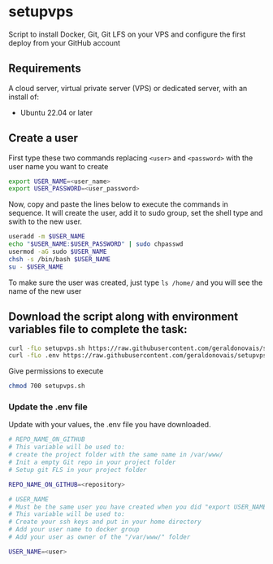 # setupvps
Script to install Docker, Git, Git LFS on your VPS and configure the first deploy from your GitHub account  

## Requirements

A cloud server, virtual private server (VPS) or dedicated server, with an install of:

- Ubuntu 22.04 or later

## Create a user

First type these two commands replacing `<user>` and `<password>` with the user name you want to create

```bash
export USER_NAME=<user_name>
export USER_PASSWORD=<user_password>
````

Now, copy and paste the lines below to execute the commands in sequence. It will create the user, add it to sudo group, set the shell type and swith to the new user.

```bash
useradd -m $USER_NAME
echo "$USER_NAME:$USER_PASSWORD" | sudo chpasswd
usermod -aG sudo $USER_NAME
chsh -s /bin/bash $USER_NAME
su - $USER_NAME
````

To make sure the user was created, just type `ls /home/` and you will see the name of the new user

## Download the script along with environment variables file to complete the task:

```bash
curl -fLo setupvps.sh https://raw.githubusercontent.com/geraldonovais/setupvps/main/setupvps.sh
curl -fLo .env https://raw.githubusercontent.com/geraldonovais/setupvps/main/.env
````
Give permissions to execute

```bash
chmod 700 setupvps.sh
````
### Update the .env file 

Update with your values, the .env file you have downloaded.

```bash
# REPO_NAME_ON_GITHUB
# This variable will be used to:
# create the project folder with the same name in /var/www/
# Init a empty Git repo in your project folder
# Setup git FLS in your project folder

REPO_NAME_ON_GITHUB=<repository>

# USER_NAME
# Must be the same user you have created when you did "export USER_NAME=<user_name>"
# This variable will be used to:
# Create your ssh keys and put in your home directory
# Add your user name to docker group
# Add your user as owner of the "/var/www/" folder

USER_NAME=<user>
````